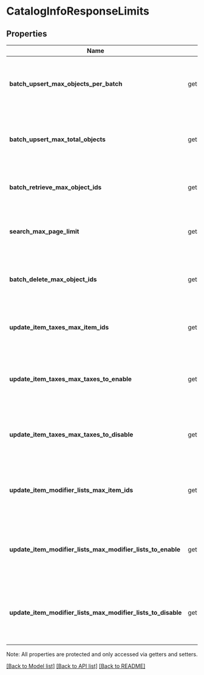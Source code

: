 # CatalogInfoResponseLimits

## Properties
Name | Getter | Setter | Type | Description | Notes
------------ | ------------- | ------------- | ------------- | ------------- | -------------
**batch_upsert_max_objects_per_batch** | getBatchUpsertMaxObjectsPerBatch() | setBatchUpsertMaxObjectsPerBatch($value) | **int** | The maximum number of objects that may appear within a single batch in a &#x60;/v2/catalog/batch-upsert&#x60; request. | [optional] 
**batch_upsert_max_total_objects** | getBatchUpsertMaxTotalObjects() | setBatchUpsertMaxTotalObjects($value) | **int** | The maximum number of objects that may appear across all batches in a &#x60;/v2/catalog/batch-upsert&#x60; request. | [optional] 
**batch_retrieve_max_object_ids** | getBatchRetrieveMaxObjectIds() | setBatchRetrieveMaxObjectIds($value) | **int** | The maximum number of object IDs that may appear in a &#x60;/v2/catalog/batch-retrieve&#x60; request. | [optional] 
**search_max_page_limit** | getSearchMaxPageLimit() | setSearchMaxPageLimit($value) | **int** | The maximum number of results that may be returned in a page of a &#x60;/v2/catalog/search&#x60; response. | [optional] 
**batch_delete_max_object_ids** | getBatchDeleteMaxObjectIds() | setBatchDeleteMaxObjectIds($value) | **int** | The maximum number of object IDs that may be included in a single &#x60;/v2/catalog/batch-delete&#x60; request. | [optional] 
**update_item_taxes_max_item_ids** | getUpdateItemTaxesMaxItemIds() | setUpdateItemTaxesMaxItemIds($value) | **int** | The maximum number of item IDs that may be included in a single &#x60;/v2/catalog/update-item-taxes&#x60; request. | [optional] 
**update_item_taxes_max_taxes_to_enable** | getUpdateItemTaxesMaxTaxesToEnable() | setUpdateItemTaxesMaxTaxesToEnable($value) | **int** | The maximum number of tax IDs to be enabled that may be included in a single &#x60;/v2/catalog/update-item-taxes&#x60; request. | [optional] 
**update_item_taxes_max_taxes_to_disable** | getUpdateItemTaxesMaxTaxesToDisable() | setUpdateItemTaxesMaxTaxesToDisable($value) | **int** | The maximum number of tax IDs to be disabled that may be included in a single &#x60;/v2/catalog/update-item-taxes&#x60; request. | [optional] 
**update_item_modifier_lists_max_item_ids** | getUpdateItemModifierListsMaxItemIds() | setUpdateItemModifierListsMaxItemIds($value) | **int** | The maximum number of item IDs that may be included in a single &#x60;/v2/catalog/update-item-modifier-lists&#x60; request. | [optional] 
**update_item_modifier_lists_max_modifier_lists_to_enable** | getUpdateItemModifierListsMaxModifierListsToEnable() | setUpdateItemModifierListsMaxModifierListsToEnable($value) | **int** | The maximum number of modifier list IDs to be enabled that may be included in a single &#x60;/v2/catalog/update-item-modifier-lists&#x60; request. | [optional] 
**update_item_modifier_lists_max_modifier_lists_to_disable** | getUpdateItemModifierListsMaxModifierListsToDisable() | setUpdateItemModifierListsMaxModifierListsToDisable($value) | **int** | The maximum number of modifier list IDs to be disabled that may be included in a single &#x60;/v2/catalog/update-item-modifier-lists&#x60; request. | [optional] 

Note: All properties are protected and only accessed via getters and setters.

[[Back to Model list]](../README.md#documentation-for-models) [[Back to API list]](../README.md#documentation-for-api-endpoints) [[Back to README]](../README.md)

